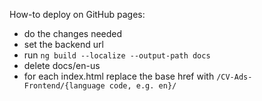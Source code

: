 How-to deploy on GitHub pages:
- do the changes needed
- set the backend url
- run `ng build --localize --output-path docs`
- delete docs/en-us
- for each index.html replace the base href with `/CV-Ads-Frontend/{language code, e.g. en}/`